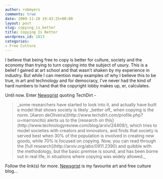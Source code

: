 ```yaml
---
author: robmyers
comments: true
date: 2009-11-28 19:43:25+00:00
layout: post
slug: copying_is_better
title: Copying Is Better
wordpress_id: 1813
categories:
- Free Culture
---
```


I believe that being free to copy is better for culture, society and the economy than trying to turn copying into the subject of usury. This is a belief I gained at art school and that wasn't shaken by my experience in industry. But while I can mention many examples of why I believe this to be true, in art and technology and for democracy, I've never had the kind of hard numbers to hand that the copyright lobby makes up, er, calculates.   
  
Until now. Enter [Newsgrist](http://newsgrist.typepad.com/underbelly/2009/11/immitation-is-good-for-society.html) quoting TechDirt -  
  


<blockquote>_some researchers have started to look into it, and actually have built a model that shows society is likely _better off_ when copying is the norm. [Aaron deOliveira](http://www.techdirt.com/profile.php?u=marroncito) alerts us to the [research on this](http://www.technologyreview.com/blog/arxiv/24409/),
which tries to model societies with creators and innovators, and finds
that society is served best when 30% of the population is involved in
creating new goods, while 70% is focused on copying. Now, you can read
through the [full research](http://arxiv.org/abs/0911.2390)  
and quibble with the methodology, but the basic premise is sound, and
has been borne out in real life, in situations where copying was widely
allowed._
  
</blockquote>

Follow the link(s) for more. [Newsgrist](http://newsgrist.typepad.com/) is my favourite art and free culture blog...  


